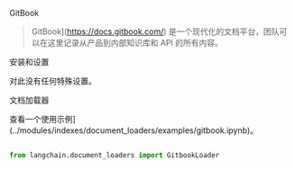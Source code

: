 GitBook



>GitBook](https://docs.gitbook.com/) 是一个现代化的文档平台，团队可以在这里记录从产品到内部知识库和 API 的所有内容。



安装和设置



对此没有任何特殊设置。



文档加载器



查看一个使用示例](../modules/indexes/document_loaders/examples/gitbook.ipynb)。



```python

from langchain.document_loaders import GitbookLoader

```

